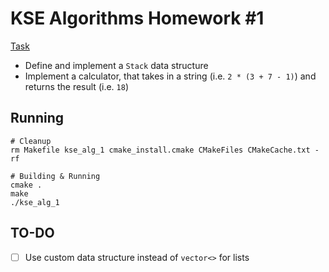 # KSE Algorithms Homework #1

[Task](https://github.com/kse-ua/algorithms/blob/main/assignments_2021/assignment_1.md)

- Define and implement a `Stack` data structure
- Implement a calculator, that takes in a string (i.e. `2 * (3 + 7 - 1)`) and returns the result (i.e. `18`)


## Running
```shell
# Cleanup
rm Makefile kse_alg_1 cmake_install.cmake CMakeFiles CMakeCache.txt -rf

# Building & Running
cmake .
make
./kse_alg_1
```


## TO-DO
- [ ] Use custom data structure instead of `vector<>` for lists